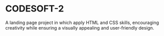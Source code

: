# CODESOFT-2
A landing page project  in which apply HTML and CSS skills, encouraging creativity while ensuring a visually appealing and user-friendly design.
